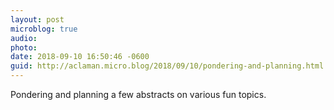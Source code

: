 ```yaml
---
layout: post
microblog: true
audio: 
photo: 
date: 2018-09-10 16:50:46 -0600
guid: http://aclaman.micro.blog/2018/09/10/pondering-and-planning.html
---
```

Pondering and planning a few abstracts on various fun topics.
